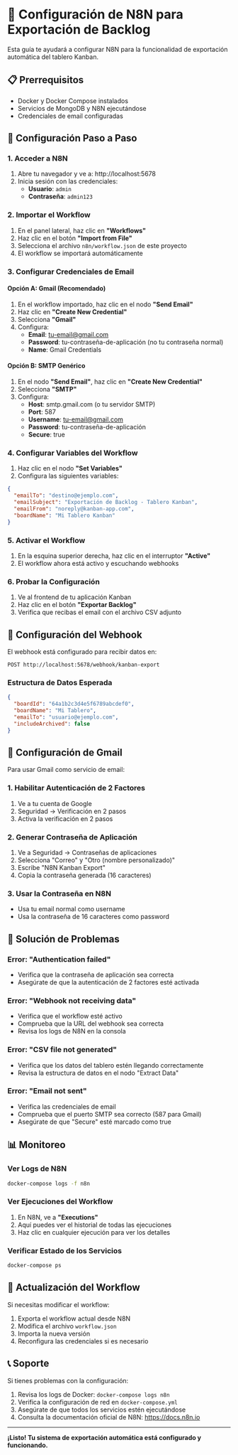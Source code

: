 # 🚀 Configuración de N8N para Exportación de Backlog

Esta guía te ayudará a configurar N8N para la funcionalidad de exportación automática del tablero Kanban.

## 📋 Prerrequisitos

- Docker y Docker Compose instalados
- Servicios de MongoDB y N8N ejecutándose
- Credenciales de email configuradas

## 🔧 Configuración Paso a Paso

### 1. Acceder a N8N

1. Abre tu navegador y ve a: http://localhost:5678
2. Inicia sesión con las credenciales:
   - **Usuario**: `admin`
   - **Contraseña**: `admin123`

### 2. Importar el Workflow

1. En el panel lateral, haz clic en **"Workflows"**
2. Haz clic en el botón **"Import from File"**
3. Selecciona el archivo `n8n/workflow.json` de este proyecto
4. El workflow se importará automáticamente

### 3. Configurar Credenciales de Email

#### Opción A: Gmail (Recomendado)

1. En el workflow importado, haz clic en el nodo **"Send Email"**
2. Haz clic en **"Create New Credential"**
3. Selecciona **"Gmail"**
4. Configura:
   - **Email**: tu-email@gmail.com
   - **Password**: tu-contraseña-de-aplicación (no tu contraseña normal)
   - **Name**: Gmail Credentials

#### Opción B: SMTP Genérico

1. En el nodo **"Send Email"**, haz clic en **"Create New Credential"**
2. Selecciona **"SMTP"**
3. Configura:
   - **Host**: smtp.gmail.com (o tu servidor SMTP)
   - **Port**: 587
   - **Username**: tu-email@gmail.com
   - **Password**: tu-contraseña-de-aplicación
   - **Secure**: true

### 4. Configurar Variables del Workflow

1. Haz clic en el nodo **"Set Variables"**
2. Configura las siguientes variables:

```json
{
  "emailTo": "destino@ejemplo.com",
  "emailSubject": "Exportación de Backlog - Tablero Kanban",
  "emailFrom": "noreply@kanban-app.com",
  "boardName": "Mi Tablero Kanban"
}
```

### 5. Activar el Workflow

1. En la esquina superior derecha, haz clic en el interruptor **"Active"**
2. El workflow ahora está activo y escuchando webhooks

### 6. Probar la Configuración

1. Ve al frontend de tu aplicación Kanban
2. Haz clic en el botón **"Exportar Backlog"**
3. Verifica que recibas el email con el archivo CSV adjunto

## 🔗 Configuración del Webhook

El webhook está configurado para recibir datos en:
```
POST http://localhost:5678/webhook/kanban-export
```

### Estructura de Datos Esperada

```json
{
  "boardId": "64a1b2c3d4e5f6789abcdef0",
  "boardName": "Mi Tablero",
  "emailTo": "usuario@ejemplo.com",
  "includeArchived": false
}
```

## 📧 Configuración de Gmail

Para usar Gmail como servicio de email:

### 1. Habilitar Autenticación de 2 Factores
1. Ve a tu cuenta de Google
2. Seguridad → Verificación en 2 pasos
3. Activa la verificación en 2 pasos

### 2. Generar Contraseña de Aplicación
1. Ve a Seguridad → Contraseñas de aplicaciones
2. Selecciona "Correo" y "Otro (nombre personalizado)"
3. Escribe "N8N Kanban Export"
4. Copia la contraseña generada (16 caracteres)

### 3. Usar la Contraseña en N8N
- Usa tu email normal como username
- Usa la contraseña de 16 caracteres como password

## 🐛 Solución de Problemas

### Error: "Authentication failed"
- Verifica que la contraseña de aplicación sea correcta
- Asegúrate de que la autenticación de 2 factores esté activada

### Error: "Webhook not receiving data"
- Verifica que el workflow esté activo
- Comprueba que la URL del webhook sea correcta
- Revisa los logs de N8N en la consola

### Error: "CSV file not generated"
- Verifica que los datos del tablero estén llegando correctamente
- Revisa la estructura de datos en el nodo "Extract Data"

### Error: "Email not sent"
- Verifica las credenciales de email
- Comprueba que el puerto SMTP sea correcto (587 para Gmail)
- Asegúrate de que "Secure" esté marcado como true

## 📊 Monitoreo

### Ver Logs de N8N
```bash
docker-compose logs -f n8n
```

### Ver Ejecuciones del Workflow
1. En N8N, ve a **"Executions"**
2. Aquí puedes ver el historial de todas las ejecuciones
3. Haz clic en cualquier ejecución para ver los detalles

### Verificar Estado de los Servicios
```bash
docker-compose ps
```

## 🔄 Actualización del Workflow

Si necesitas modificar el workflow:

1. Exporta el workflow actual desde N8N
2. Modifica el archivo `workflow.json`
3. Importa la nueva versión
4. Reconfigura las credenciales si es necesario

## 📞 Soporte

Si tienes problemas con la configuración:

1. Revisa los logs de Docker: `docker-compose logs n8n`
2. Verifica la configuración de red en `docker-compose.yml`
3. Asegúrate de que todos los servicios estén ejecutándose
4. Consulta la documentación oficial de N8N: https://docs.n8n.io

---

**¡Listo! Tu sistema de exportación automática está configurado y funcionando.**
